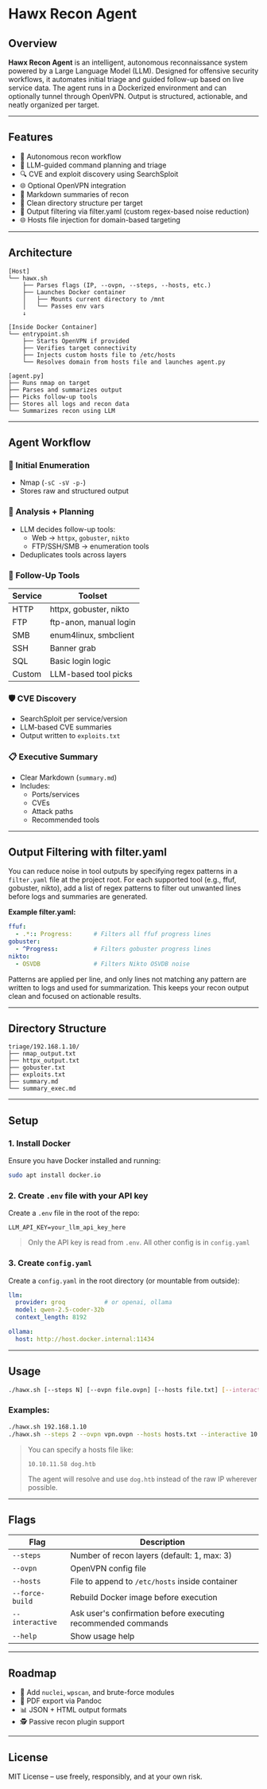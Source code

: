 # Hawx Recon Agent

## Overview

**Hawx Recon Agent** is an intelligent, autonomous reconnaissance system powered by a Large Language Model (LLM). Designed for offensive security workflows, it automates initial triage and guided follow-up based on live service data. The agent runs in a Dockerized environment and can optionally tunnel through OpenVPN. Output is structured, actionable, and neatly organized per target.

---

## Features

- 📡 Autonomous recon workflow
- 🤖 LLM-guided command planning and triage
- 🔍 CVE and exploit discovery using SearchSploit
- 🌐 Optional OpenVPN integration
- 🧠 Markdown summaries of recon
- 📂 Clean directory structure per target
- 🧹 Output filtering via filter.yaml (custom regex-based noise reduction)
- 🌐 Hosts file injection for domain-based targeting

---

## Architecture

```text
[Host]
└── hawx.sh
    ├── Parses flags (IP, --ovpn, --steps, --hosts, etc.)
    ├── Launches Docker container
    │   ├── Mounts current directory to /mnt
    │   └── Passes env vars
    ↓

[Inside Docker Container]
└── entrypoint.sh
    ├── Starts OpenVPN if provided
    ├── Verifies target connectivity
    ├── Injects custom hosts file to /etc/hosts
    └── Resolves domain from hosts file and launches agent.py

[agent.py]
├── Runs nmap on target
├── Parses and summarizes output
├── Picks follow-up tools
├── Stores all logs and recon data
└── Summarizes recon using LLM
```

---

## Agent Workflow

### 🔎 Initial Enumeration
- Nmap (`-sC -sV -p-`)
- Stores raw and structured output

### 🧠 Analysis + Planning
- LLM decides follow-up tools:
  - Web → `httpx`, `gobuster`, `nikto`
  - FTP/SSH/SMB → enumeration tools
- Deduplicates tools across layers

### 🧰 Follow-Up Tools
| Service | Toolset |
|---------|---------|
| HTTP    | httpx, gobuster, nikto |
| FTP     | ftp-anon, manual login |
| SMB     | enum4linux, smbclient |
| SSH     | Banner grab |
| SQL     | Basic login logic |
| Custom  | LLM-based tool picks |

### 🛡️ CVE Discovery
- SearchSploit per service/version
- LLM-based CVE summaries
- Output written to `exploits.txt`

### 📋 Executive Summary
- Clear Markdown (`summary.md`)
- Includes:
  - Ports/services
  - CVEs
  - Attack paths
  - Recommended tools

---

## Output Filtering with filter.yaml

You can reduce noise in tool outputs by specifying regex patterns in a `filter.yaml` file at the project root. For each supported tool (e.g., ffuf, gobuster, nikto), add a list of regex patterns to filter out unwanted lines before logs and summaries are generated.

**Example filter.yaml:**
```yaml
ffuf:
  - .*:: Progress:      # Filters all ffuf progress lines
gobuster:
  - ^Progress:          # Filters gobuster progress lines
nikto:
  - OSVDB               # Filters Nikto OSVDB noise
```

Patterns are applied per line, and only lines not matching any pattern are written to logs and used for summarization. This keeps your recon output clean and focused on actionable results.

---

## Directory Structure

```
triage/192.168.1.10/
├── nmap_output.txt
├── httpx_output.txt
├── gobuster.txt
├── exploits.txt
├── summary.md
└── summary_exec.md
```

---

## Setup

### 1. Install Docker
Ensure you have Docker installed and running:
```bash
sudo apt install docker.io
```

### 2. Create `.env` file with your API key
Create a `.env` file in the root of the repo:
```env
LLM_API_KEY=your_llm_api_key_here
```
> Only the API key is read from `.env`. All other config is in `config.yaml`

### 3. Create `config.yaml`
Create a `config.yaml` in the root directory (or mountable from outside):
```yaml
llm:
  provider: groq           # or openai, ollama
  model: qwen-2.5-coder-32b
  context_length: 8192

ollama:
  host: http://host.docker.internal:11434
```

---

## Usage

```bash
./hawx.sh [--steps N] [--ovpn file.ovpn] [--hosts file.txt] [--interactive] <target_ip>
```

### Examples:
```bash
./hawx.sh 192.168.1.10
./hawx.sh --steps 2 --ovpn vpn.ovpn --hosts hosts.txt --interactive 10.10.11.58
```

> You can specify a hosts file like:
> ```
> 10.10.11.58 dog.htb
> ```
> The agent will resolve and use `dog.htb` instead of the raw IP wherever possible.

---

## Flags

| Flag            | Description                                                  |
|-----------------|--------------------------------------------------------------|
| `--steps`       | Number of recon layers (default: 1, max: 3)                  |
| `--ovpn`        | OpenVPN config file                                          |
| `--hosts`       | File to append to `/etc/hosts` inside container              |
| `--force-build` | Rebuild Docker image before execution                        |
| `--interactive` | Ask user's confirmation before executing recommended commands|
| `--help`        | Show usage help                                              |

---

## Roadmap

- 🔬 Add `nuclei`, `wpscan`, and brute-force modules
- 🧾 PDF export via Pandoc
- 📊 JSON + HTML output formats
- 🕵️ Passive recon plugin support

---

## License

MIT License – use freely, responsibly, and at your own risk.
